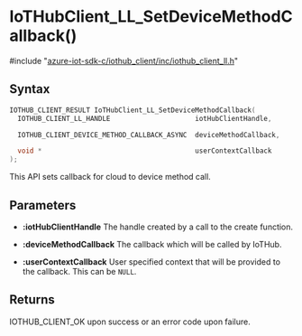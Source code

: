 # IoTHubClient_LL_SetDeviceMethodCallback()

\#include "[azure-iot-sdk-c/iothub_client/inc/iothub_client_ll.h](../iot-c-ref-iothub-client-ll-h.md)"  

## Syntax

```C
IOTHUB_CLIENT_RESULT IoTHubClient_LL_SetDeviceMethodCallback(
  IOTHUB_CLIENT_LL_HANDLE                     iotHubClientHandle,

  IOTHUB_CLIENT_DEVICE_METHOD_CALLBACK_ASYNC  deviceMethodCallback,

  void *                                      userContextCallback
);
```

This API sets callback for cloud to device method call.

## Parameters
* **:iotHubClientHandle** The handle created by a call to the create function. 

* **:deviceMethodCallback** The callback which will be called by IoTHub. 

* **:userContextCallback** User specified context that will be provided to the callback. This can be `NULL`.

## Returns
IOTHUB_CLIENT_OK upon success or an error code upon failure.

